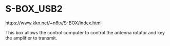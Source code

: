 # S-BOX_USB2

https://www.kkn.net/~n6tv/S-BOX/index.html

This box allows the control computer to control the antenna rotator and key the amplifier to transmit.
